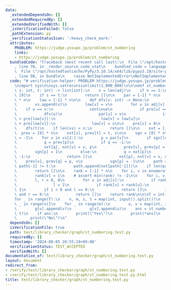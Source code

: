 ```yaml
---
data:
  _extendedDependsOn: []
  _extendedRequiredBy: []
  _extendedVerifiedWith: []
  _isVerificationFailed: false
  _pathExtension: py
  _verificationStatusIcon: ':heavy_check_mark:'
  attributes:
    PROBLEM: https://judge.yosupo.jp/problem/st_numbering
    links:
    - https://judge.yosupo.jp/problem/st_numbering
  bundledCode: "Traceback (most recent call last):\n  File \"/opt/hostedtoolcache/PyPy/3.10.14/x64/lib/pypy3.10/site-packages/onlinejudge_verify/documentation/build.py\"\
    , line 76, in _render_source_code_stat\n    bundled_code = language.bundle(\n\
    \  File \"/opt/hostedtoolcache/PyPy/3.10.14/x64/lib/pypy3.10/site-packages/onlinejudge_verify/languages/python.py\"\
    , line 96, in bundle\n    raise NotImplementedError\nNotImplementedError\n"
  code: "# verification-helper: PROBLEM https://judge.yosupo.jp/problem/st_numbering\n\
    \nimport sys\n\nsys.setrecursionlimit(1_000_000)\n\n\ndef st_numbering(adj: list[list[int]],\
    \ s: int, t: int) -> list[int]:\n    n = len(adj)\n    if n == 1:\n        return\
    \ [0]\n    if s == t:\n        return []\n\n    par = [-1] * n\n    pre = [-1]\
    \ * n\n    low = [-1] * n\n\n    def dfs(v: int) -> None:\n        pre[v] = len(vs)\n\
    \        vs.append(v)\n        low[v] = v\n        for u in adj[v]:\n        \
    \    if u == v:\n                continue\n            if pre[u] == -1:\n    \
    \            dfs(u)\n                par[u] = v\n                if pre[low[u]]\
    \ < pre[low[v]]:\n                    low[v] = low[u]\n            elif pre[u]\
    \ < pre[low[v]]:\n                low[v] = u\n\n    pre[s] = 0\n    vs = [s]\n\
    \    dfs(t)\n    if len(vs) < n:\n        return []\n\n    nxt = [-1] * n\n  \
    \  prev = [0] * n\n    nxt[s], prev[t] = t, s\n\n    sgn = [0] * n\n    sgn[s]\
    \ = -1\n    for v in vs[2:]:\n        p = par[v]\n        if sgn[low[v]] == -1:\n\
    \            q = prev[p]\n            if q == -1:\n                return []\n\
    \            nxt[q], nxt[v] = v, p\n            prev[v], prev[p] = q, v\n    \
    \        sgn[p] = 1\n        else:\n            q = nxt[p]\n            if q ==\
    \ -1:\n                return []\n            nxt[p], nxt[v] = v, q\n        \
    \    prev[v], prev[q] = p, v\n            sgn[p] = -1\n\n    path = [s]\n    while\
    \ path[-1] != t:\n        path.append(nxt[path[-1]])\n    if len(path) < n:\n\
    \        return []\n\n    rank = [-1] * n\n    for i, v in enumerate(path):\n\
    \        rank[v] = i\n    # assert min(rank) != -1\n\n    for i, v in enumerate(path):\n\
    \        l, r = 0, 0\n        for u in adj[v]:\n            if rank[u] < rank[v]:\n\
    \                l = 1\n            if rank[v] < rank[u]:\n                r =\
    \ 1\n        if i > 0 and l == 0:\n            return []\n        if i < n - 1\
    \ and r == 0:\n            return []\n    return rank\n\n\nT = int(input())\n\
    for _ in range(T):\n    n, m, s, t = map(int, input().split())\n    g = [[] for\
    \ _ in range(n)]\n    for _ in range(m):\n        u, v = map(int, input().split())\n\
    \        g[u].append(v)\n        g[v].append(u)\n    ans = st_numbering(g, s,\
    \ t)\n    if ans:\n        print(\"Yes\")\n        print(*ans)\n    else:\n  \
    \      print(\"No\")\n"
  dependsOn: []
  isVerificationFile: true
  path: test/library_checker/graph/st_numbering.test.py
  requiredBy: []
  timestamp: '2024-08-05 20:55:28+09:00'
  verificationStatus: TEST_ACCEPTED
  verifiedWith: []
documentation_of: test/library_checker/graph/st_numbering.test.py
layout: document
redirect_from:
- /verify/test/library_checker/graph/st_numbering.test.py
- /verify/test/library_checker/graph/st_numbering.test.py.html
title: test/library_checker/graph/st_numbering.test.py
---
```

